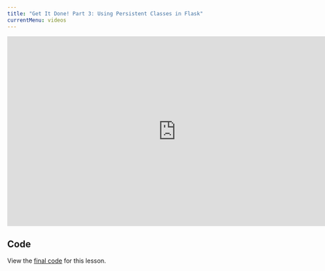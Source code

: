 ```yaml
---
title: "Get It Done! Part 3: Using Persistent Classes in Flask"
currentMenu: videos
---
```


<div class="youtube-wrapper"><iframe width="776" height="437" src="https://www.youtube-nocookie.com/embed/fDFeQCE48dY?rel=0" frameborder="0" allowfullscreen></iframe></div>

## Code

View the [final code](https://github.com/LaunchCodeEducation/get-it-done/tree/14292936bd94ac16825632ee3b14ed6fa6154e64) for this lesson.
